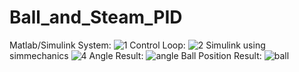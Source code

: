 # Ball_and_Steam_PID
Matlab/Simulink
System:
![1](https://user-images.githubusercontent.com/35835212/177020273-7ed5cba4-34bc-4210-9093-89474a675d96.PNG)
Control Loop:
![2](https://user-images.githubusercontent.com/35835212/177020305-f29282cc-d53a-4329-ba18-a18b32bef9a1.PNG)
Simulink using simmechanics
![4](https://user-images.githubusercontent.com/35835212/177020315-43296c6b-86d4-4815-9547-a003b7cff3cb.PNG)
Angle Result:
![angle](https://user-images.githubusercontent.com/35835212/177020320-fb865d58-53dc-478d-81f5-177b378602ac.PNG)
Ball Position Result:
![ball](https://user-images.githubusercontent.com/35835212/177020324-401e0e8c-604f-4862-a818-71937c3ab02a.PNG)

